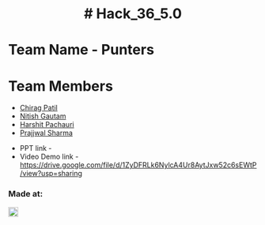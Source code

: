 <h1 align="center"># Hack_36_5.0</h1>

# Team Name - Punters
# Team Members
* [Chirag Patil](https://github.com/cp1307)
* [Nitish Gautam](https://github.com/Nitishg1223)
* [Harshit Pachauri](https://github.com/harshpac)
* [Prajjwal Sharma](https://github.com/prajjwal-24)

- PPT link - 
- Video Demo link - https://drive.google.com/file/d/1ZyDFRLk6NylcA4Ur8AytJxw52c6sEWtP/view?usp=sharing


### Made at:
<a href="https://hack36.com"> <img src="http://bit.ly/BuiltAtHack36" height=20px> </a>
